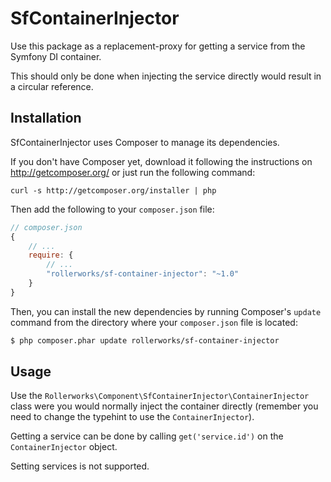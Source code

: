 SfContainerInjector
===================

Use this package as a replacement-proxy for getting a service
from the Symfony DI container.

This should only be done when injecting the service directly would result
in a circular reference.

Installation
------------

SfContainerInjector uses Composer to manage its dependencies.

If you don't have Composer yet, download it following the instructions on
http://getcomposer.org/ or just run the following command:

    curl -s http://getcomposer.org/installer | php

Then add the following to your `composer.json` file:

```js
// composer.json
{
    // ...
    require: {
        // ...
        "rollerworks/sf-container-injector": "~1.0"
    }
}
```

Then, you can install the new dependencies by running Composer's ``update``
command from the directory where your ``composer.json`` file is located:

```bash
$ php composer.phar update rollerworks/sf-container-injector
```

Usage
-----

Use the `Rollerworks\Component\SfContainerInjector\ContainerInjector` class were you would normally inject
the container directly (remember you need to change the typehint to use the `ContainerInjector`).

Getting a service can be done by calling `get('service.id')` on the `ContainerInjector` object.

Setting services is not supported.
